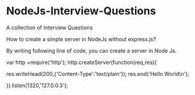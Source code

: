 # NodeJs-Interview-Questions
A collection of Interview Questions


How to create a simple server in NodeJs without express.js?

By writing following line of code, you can create a server in Node Js.

var http =require('http');
http.createServer(function(req,res){

res.writeHead(200,{'Content-Type':'text/plain'});
res.end('Hello World\n');

}).listen(1320,'127.0.0.3');
